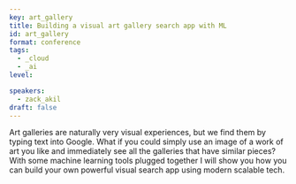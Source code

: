```yaml
---
key: art_gallery
title: Building a visual art gallery search app with ML
id: art_gallery
format: conference
tags:
  - _cloud
  - _ai
level: 

speakers:
  - zack_akil
draft: false
---
```


Art galleries are naturally very visual experiences, but we find them by typing text into Google. What if you could simply use an image of a work of art you like and immediately see all the galleries that have similar pieces? With some machine learning tools plugged together I will show you how you can build your own powerful visual search app using modern scalable tech.
